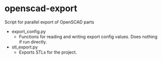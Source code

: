 # openscad-export
Script for parallel export of OpenSCAD parts

* export_config.py
    * Functions for reading and writing export config values. Does nothing if run directly.
* stl_export.py
    * Exports STLs for the project.
